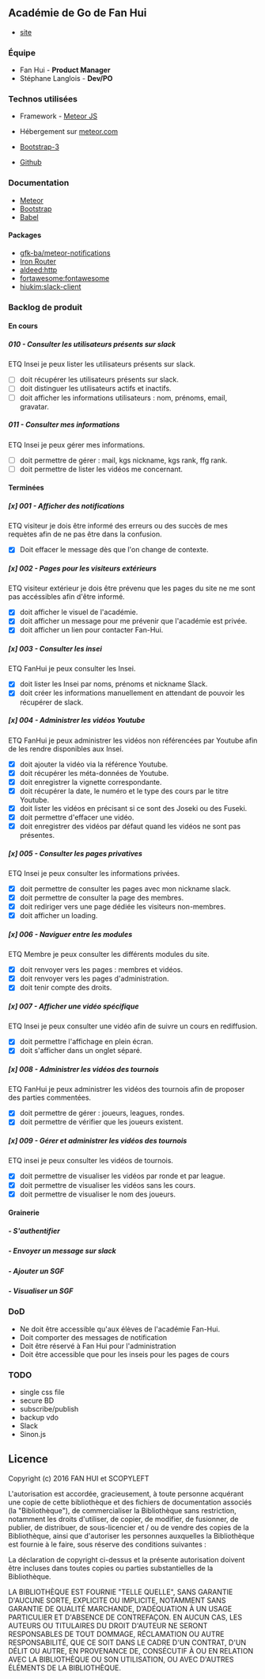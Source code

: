 ## Académie de Go de Fan Hui
- [site](http://goacademie.github.io/fanhui/)

### Équipe
- Fan Hui - **Product Manager**
- Stéphane Langlois - **Dev/PO**

### Technos utilisées
- Framework - [Meteor JS](https://www.meteor.com/)
- Hébergement sur [meteor.com](fanhui.meteor.com)

- [Bootstrap-3](http://getbootstrap.com)
- [Github](https://github.com/goacademie/fanhui)

### Documentation
- [Meteor](http://docs.meteor.com/#/full)
- [Bootstrap](http://getbootstrap.com/components)
- [Babel](http://babeljs.io/docs/learn-es2015/)

#### Packages
- [gfk-ba/meteor-notifications](https://github.com/gfk-ba/meteor-notifications/blob/master/README.md)
- [Iron Router](http://iron-meteor.github.io/iron-router/)
- [aldeed:http](https://github.com/aldeed/meteor-http-extras)
- [fortawesome:fontawesome](https://github.com/MeteorPackaging/Font-Awesome/)
- [hiukim:slack-client](https://github.com/clionelabs/slack-client/)

### Backlog de produit

#### En cours

##### 010 - Consulter les utilisateurs présents sur slack
ETQ Insei je peux lister les utilisateurs présents sur slack.
- [ ] doit récupérer les utilisateurs présents sur slack.
- [ ] doit distinguer les utilisateurs actifs et inactifs.
- [ ] doit afficher les informations utilisateurs : nom, prénoms, email, gravatar.

##### 011 - Consulter mes informations
ETQ Insei je peux gérer mes informations.
- [ ] doit permettre de gérer : mail, kgs nickname, kgs rank, ffg rank.
- [ ] doit permettre de lister les vidéos me concernant.

#### Terminées

##### [x] 001 - Afficher des notifications
ETQ visiteur je dois être informé des erreurs ou des succès de mes requètes afin de ne pas être dans la confusion.
- [x] Doit effacer le message dès que l'on change de contexte.

##### [x] 002 - Pages pour les visiteurs extérieurs
ETQ visiteur extérieur je dois être prévenu que les pages du site ne me sont pas accéssibles afin d'être informé.
- [x] doit afficher le visuel de l'académie.
- [x] doit afficher un message pour me prévenir que l'académie est privée.
- [x] doit afficher un lien pour contacter Fan-Hui.

##### [x] 003 - Consulter les insei
ETQ FanHui je peux consulter les Insei.
- [x] doit lister les Insei par noms, prénoms et nickname Slack.
- [x] doit créer les informations manuellement en attendant de pouvoir les récupérer de slack.

##### [x] 004 - Administrer les vidéos Youtube
ETQ FanHui je peux administrer les vidéos non référencées par Youtube afin de les rendre disponibles aux Insei.
- [x] doit ajouter la vidéo via la référence Youtube.
- [x] doit récupérer les méta-données de Youtube.
- [x] doit enregistrer la vignette correspondante.
- [x] doit récupérer la date, le numéro et le type des cours par le titre Youtube.
- [x] doit lister les vidéos en précisant si ce sont des Joseki ou des Fuseki.
- [x] doit permettre d'effacer une vidéo.
- [x] doit enregistrer des vidéos par défaut quand les vidéos ne sont pas présentes.

##### [x] 005 - Consulter les pages privatives
ETQ Insei je peux consulter les informations privées.
- [x] doit permettre de consulter les pages avec mon nickname slack.
- [x] doit permettre de consulter la page des membres.
- [x] doit rediriger vers une page dédiée les visiteurs non-membres.
- [x] doit afficher un loading.

##### [x] 006 - Naviguer entre les modules
ETQ Membre je peux consulter les différents modules du site.
- [x] doit renvoyer vers les pages : membres et vidéos.
- [x] doit renvoyer vers les pages d'administration.
- [x] doit tenir compte des droits.

##### [x] 007 - Afficher une vidéo spécifique
ETQ Insei je peux consulter une vidéo afin de suivre un cours en rediffusion.
- [x] doit permettre l'affichage en plein écran.
- [x] doit s'afficher dans un onglet séparé.

##### [x] 008 - Administrer les vidéos des tournois
ETQ FanHui je peux administrer les vidéos des tournois afin de proposer des parties commentées.
- [x] doit permettre de gérer : joueurs, leagues, rondes.
- [x] doit permettre de vérifier que les joueurs existent.

##### [x] 009 - Gérer et administrer les vidéos des tournois
ETQ insei je peux consulter les vidéos de tournois.
- [x] doit permettre de visualiser les vidéos par ronde et par league.
- [x] doit permettre de visualiser les vidéos sans les cours.
- [x] doit permettre de visualiser le nom des joueurs.

#### Grainerie

##### - S'authentifier
##### - Envoyer un message sur slack
##### - Ajouter un SGF
##### - Visualiser un SGF

### DoD
- Ne doit être accessible qu'aux élèves de l'académie Fan-Hui.
- Doit comporter des messages de notification
- Doit être réservé à Fan Hui pour l'administration
- Doit être accessible que pour les inseis pour les pages de cours

### TODO
- single css file
- secure BD
- subscribe/publish
- backup vdo
- Slack
- Sinon.js

## Licence
Copyright (c) 2016 FAN HUI et SCOPYLEFT

L'autorisation est accordée, gracieusement, à toute personne acquérant une copie de cette bibliothèque et des fichiers de documentation associés (la "Bibliothèque"), de commercialiser la Bibliothèque sans restriction, notamment les droits d'utiliser, de copier, de modifier, de fusionner, de publier, de distribuer, de sous-licencier et / ou de vendre des copies de la Bibliothèque, ainsi que d'autoriser les personnes auxquelles la Bibliothèque est fournie à le faire, sous réserve des conditions suivantes :

La déclaration de copyright ci-dessus et la présente autorisation doivent être incluses dans toutes copies ou parties substantielles de la Bibliothèque.

LA BIBLIOTHÈQUE EST FOURNIE "TELLE QUELLE", SANS GARANTIE D'AUCUNE SORTE, EXPLICITE OU IMPLICITE, NOTAMMENT SANS GARANTIE DE QUALITÉ MARCHANDE, D’ADÉQUATION À UN USAGE PARTICULIER ET D'ABSENCE DE CONTREFAÇON. EN AUCUN CAS, LES AUTEURS OU TITULAIRES DU DROIT D'AUTEUR NE SERONT RESPONSABLES DE TOUT DOMMAGE, RÉCLAMATION OU AUTRE RESPONSABILITÉ, QUE CE SOIT DANS LE CADRE D'UN CONTRAT, D'UN DÉLIT OU AUTRE, EN PROVENANCE DE, CONSÉCUTIF À OU EN RELATION AVEC LA BIBLIOTHÈQUE OU SON UTILISATION, OU AVEC D'AUTRES ÉLÉMENTS DE LA BIBLIOTHÈQUE.
